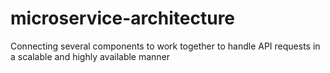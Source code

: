 # microservice-architecture
Connecting several components to work together to handle API requests in a scalable and highly available manner
